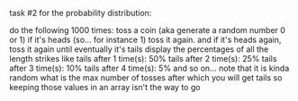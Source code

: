 task #2 for the probability distribution:

do the following 1000 times:
toss a coin (aka generate a random number 0 or 1)
if it's heads (so... for instance 1) toss it again. and if it's heads again, toss it again until eventually it's tails
display the percentages of all the length strikes like
tails after 1 time(s): 50%
tails after 2 time(s): 25%
tails after 3 time(s): 10%
tails after 4 time(s): 5%
and so on...
note that it is kinda random what is the max number of tosses after which you will get tails
so keeping those values in an array isn't the way to go
